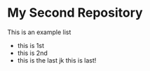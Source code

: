 # My Second Repository
This is an example list
* this is 1st
* this is 2nd
* this is the last
jk this is last!

